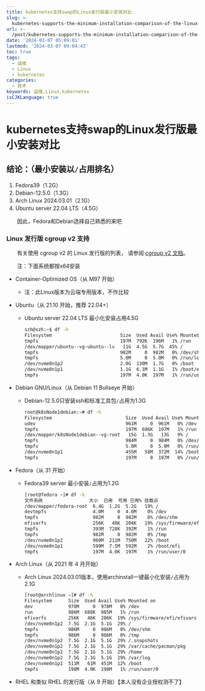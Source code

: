 ```yaml
---
title: kubernetes支持swap的Linux发行版最小安装对比
slug: >-
  kubernetes-supports-the-minimum-installation-comparison-of-the-linux-distribution-version-of-swan-kr6g8
url: >-
  /post/kubernetes-supports-the-minimum-installation-comparison-of-the-linux-distribution-version-of-swan-kr6g8.html
date: '2024-03-07 05:09:01'
lastmod: '2024-03-07 09:04:43'
toc: true
tags:
  - 运维
  - Linux
  - kubernetes
categories:
  - 技术
keywords: 运维,Linux,kubernetes
isCJKLanguage: true
---
```


# kubernetes支持swap的Linux发行版最小安装对比

## 结论：（最小安装以`/`​占用排名）

1. Fedora39（1.2G）
2. Debian-12.5.0（1.3G）
3. Arch Linux 2024.03.01（2.1G）
4. Ubuntu server 22.04 LTS（4.5G）

　　因此，Fedora和Debian选择自己熟悉的来吧

### Linux 发行版 cgroup v2 支持

　　有关使用 cgroup v2 的 Linux 发行版的列表， 请参阅 [cgroup v2 文档](https://github.com/opencontainers/runc/blob/main/docs/cgroup-v2.md)。

　　注：下面系统都按x64安装

* Container-Optimized OS（从 M97 开始）

  * 注：此Linux版本为云端专用版本，不作比较
* Ubuntu（从 21.10 开始，推荐 22.04+）

  * Ubuntu server 22.04 LTS 最小化安装占用4.5G

    ```bash
    szh@szh:~$ df -h
    Filesystem                         Size  Used Avail Use% Mounted on
    tmpfs                              197M  792K  196M   1% /run
    /dev/mapper/ubuntu--vg-ubuntu--lv   11G  4.5G  5.7G  45% /
    tmpfs                              982M     0  982M   0% /dev/shm
    tmpfs                              5.0M     0  5.0M   0% /run/lock
    /dev/nvme0n1p2                     2.0G  130M  1.7G   8% /boot
    /dev/nvme0n1p1                     1.1G  6.1M  1.1G   1% /boot/efi
    tmpfs                              197M  4.0K  197M   1% /run/user/1000
    ```
* Debian GNU/Linux（从 Debian 11 Bullseye 开始）

  * Debian-12.5.0只安装ssh和标准工具包`/`​占用为1.3G

    ```bash
    root@k8sNode1debian:~# df -h
    Filesystem                           Size  Used Avail Use% Mounted on
    udev                                 961M     0  961M   0% /dev
    tmpfs                                197M  696K  197M   1% /run
    /dev/mapper/k8sNode1debian--vg-root   15G  1.3G   13G   9% /
    tmpfs                                984M     0  984M   0% /dev/shm
    tmpfs                                5.0M     0  5.0M   0% /run/lock
    /dev/nvme0n1p1                       455M   58M  372M  14% /boot
    tmpfs                                197M     0  197M   0% /run/user/0
    ```
* Fedora（从 31 开始）

  * Fedora39 server 最小安装`/`​占用为1.2G

    ```bash
    [root@fedora ~]# df -h
    文件系统                 大小  已用  可用 已用% 挂载点
    /dev/mapper/fedora-root  6.4G  1.2G  5.2G   19% /
    devtmpfs                 4.0M     0  4.0M    0% /dev
    tmpfs                    982M     0  982M    0% /dev/shm
    efivarfs                 256K   48K  204K   19% /sys/firmware/efi/efivars
    tmpfs                    393M  728K  392M    1% /run
    tmpfs                    982M     0  982M    0% /tmp
    /dev/nvme0n1p2           960M  211M  750M   22% /boot
    /dev/nvme0n1p1           599M  7.5M  592M    2% /boot/efi
    tmpfs                    197M  4.0K  197M    1% /run/user/0
    ```
* Arch Linux（从 2021 年 4 月开始）

  * Arch Linux 2024.03.01版本，使用archinstall一键最小化安装`/`​占用为2.1G

    ```bash
    [root@archlinux ~]# df -h
    Filesystem      Size  Used Avail Use% Mounted on
    dev             978M     0  978M   0% /dev
    run             986M  688K  985M   1% /run
    efivarfs        256K   46K  206K  19% /sys/firmware/efi/efivars
    /dev/nvme0n1p2  7.5G  2.1G  5.1G  29% /
    tmpfs           986M     0  986M   0% /dev/shm
    tmpfs           986M     0  986M   0% /tmp
    /dev/nvme0n1p2  7.5G  2.1G  5.1G  29% /.snapshots
    /dev/nvme0n1p2  7.5G  2.1G  5.1G  29% /var/cache/pacman/pkg
    /dev/nvme0n1p2  7.5G  2.1G  5.1G  29% /home
    /dev/nvme0n1p2  7.5G  2.1G  5.1G  29% /var/log
    /dev/nvme0n1p1  511M   61M  451M  12% /boot
    tmpfs           198M  4.0K  198M   1% /run/user/0
    ```
* RHEL 和类似 RHEL 的发行版（从 9 开始）【本人没有企业授权测不了】
